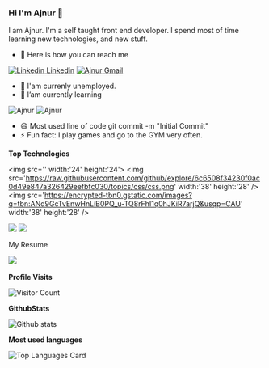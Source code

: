 ### Hi I'm Ajnur 👋


I am Ajnur. I'm a self taught front end developer. I spend most of time learning new technologies, and new stuff.


- 🔭 Here is how you can reach me
 
[![Linkedin](https://i.stack.imgur.com/gVE0j.png) Linkedin](https://linkedin.com/in/ajnur-radovic)
<a href='mailto:ajnurradovic1@gmail.com'>
<img src='https://findicons.com/files/icons/1696/once/48/mail.png' width="14" height="14" alt='Ajnur'/>
 Gmail
</a>

- 👯 I'am currenly unemployed.
- 🌱 I’am currently learning 

<img src='https://camo.githubusercontent.com/bdc2ad7847367dd9c66145d51470095066fcb1ac514b26e2a2785f7ae96a1f1f/68747470733a2f2f696d672e736869656c64732e696f2f62616467652f2d4e6f64656a732d3343383733413f7374796c653d666f722d7468652d6261646765266c6162656c436f6c6f723d626c61636b266c6f676f3d6e6f64652e6a73266c6f676f436f6c6f723d334338373341' width="124" height="24" alt='Ajnur'>
</img>
<img src='https://encrypted-tbn0.gstatic.com/images?q=tbn:ANd9GcQmYnGbJ-pu-oDYspe4sFSVIrQjdr0P0Kku8g&usqp=CAU' width="124" height="24" alt='Ajnur'></img> 

- 😄 Most used line of code git commit -m "Initial Commit"
- ⚡ Fun fact: I play games and go to the GYM very often.



<strong>Top Technologies</strong>


<img src='' width:'24' height:'24'> </img>
<img src='https://raw.githubusercontent.com/github/explore/6c6508f34230f0ac0d49e847a326429eefbfc030/topics/css/css.png' width:'38' height:'28' />
<img src='https://encrypted-tbn0.gstatic.com/images?q=tbn:ANd9GcTvEnwHnLiB0PQ_u-TQ8rFhI1q0hJKiR7arjQ&usqp=CAU'  width:'38' height:'28' />

<img src='https://camo.githubusercontent.com/8e4a668bb3e69b0ab12ff19e5038b089ea85543993268a965f6cebe6ca2b4d9a/68747470733a2f2f696d672e736869656c64732e696f2f62616467652f2d52656163742d3631444246423f7374796c653d666f722d7468652d6261646765266c6162656c436f6c6f723d626c61636b266c6f676f3d7265616374266c6f676f436f6c6f723d363144424642'/>
<img src='https://camo.githubusercontent.com/82cd498d68f1929233bffb5d3bd2229cb0a97728b4983ee3a607c1941a9c9b7b/68747470733a2f2f696d672e736869656c64732e696f2f62616467652f2d4a6176617363726970742d4630444234463f7374796c653d666f722d7468652d6261646765266c6162656c436f6c6f723d626c61636b266c6f676f3d6a617661736372697074266c6f676f436f6c6f723d463044423446'/>




My Resume

<a href='https://windows-rec.netlify.app/images/icons/Ajnur%20Web%20Resume.pdf'>
 <img src='https://cdn.iconscout.com/icon/free/png-256/resume-1956282-1650445.png' width:'38' height:'28'>
 </img>
</a>

<strong>Profile Visits</strong> 

![Visitor Count](https://profile-counter.glitch.me/{tekila12}/count.svg)










<strong>GithubStats</strong>

![Github stats](https://github-readme-stats.vercel.app/api?username=tekila12&theme=radical&show_icons=true&count_private=true)








<strong>Most used languages</strong>

![Top Languages Card](https://github-readme-stats.vercel.app/api/top-langs/?username=tekila12)
